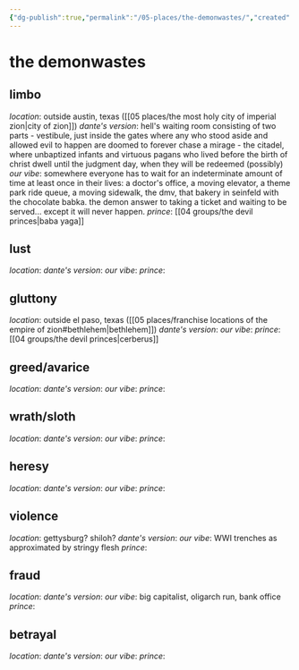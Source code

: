 ```yaml
---
{"dg-publish":true,"permalink":"/05-places/the-demonwastes/","created":"2025-02-21T14:10:54.024-06:00","updated":"2025-02-20T16:10:28.548-06:00"}
---
```


# the demonwastes

## limbo
*location*: outside austin, texas ([[05 places/the most holy city of imperial zion\|city of zion]])
*dante's version*: hell's waiting room consisting of two parts
				- vestibule, just inside the gates where any who stood aside and allowed evil to happen are doomed to forever chase a mirage
				- the citadel, where unbaptized infants and virtuous pagans who lived before the birth of christ dwell until the judgment day, when they will be redeemed (possibly)
*our vibe*: somewhere everyone has to wait for an indeterminate amount of time at least once in their lives: a doctor's office, a moving elevator, a theme park ride queue, a moving sidewalk, the dmv, that bakery in seinfeld with the chocolate babka. the demon answer to taking a ticket and waiting to be served... except it will never happen.
*prince*: [[04 groups/the devil princes\|baba yaga]]
## lust
*location*: 
*dante's version*: 
*our vibe*: 
*prince*: 
## gluttony
*location*: outside el paso, texas ([[05 places/franchise locations of the empire of zion#bethlehem\|bethlehem]])
*dante's version*:
*our vibe*: 
*prince*: [[04 groups/the devil princes\|cerberus]]
## greed/avarice
*location*:
*dante's version*:
*our vibe*: 
*prince*:
## wrath/sloth
*location*:
*dante's version*:
*our vibe*: 
*prince*:
## heresy
*location*:
*dante's version*:
*our vibe*: 
*prince*:
## violence
*location*: gettysburg? shiloh?
*dante's version*:
*our vibe*: WWI trenches as approximated by stringy flesh
*prince*:
## fraud
*location*:
*dante's version*:
*our vibe*: big capitalist, oligarch run, bank office
*prince*:
## betrayal
*location*:
*dante's version*:
*our vibe*: 
*prince*: